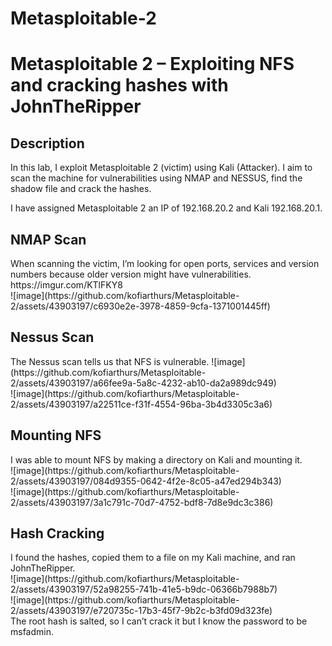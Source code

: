 # Metasploitable-2
<h1>Metasploitable 2 – Exploiting NFS and cracking hashes with JohnTheRipper</h1>

<h2>Description</h2>
In this lab, I exploit Metasploitable 2 (victim) using Kali (Attacker). I aim to scan the machine for vulnerabilities using NMAP and NESSUS, find the shadow file and crack the hashes.

I have assigned Metasploitable 2 an IP of 192.168.20.2 and Kali 192.168.20.1.

<h2>NMAP Scan</h2>
When scanning the victim, I’m looking for open ports, services and version numbers because older version might have vulnerabilities.</br>
https://imgur.com/KTlFKY8</br>
![image](https://github.com/kofiarthurs/Metasploitable-2/assets/43903197/c6930e2e-3978-4859-9cfa-1371001445ff)

<h2>Nessus Scan</h2>
The Nessus scan tells us that NFS is vulnerable. 
![image](https://github.com/kofiarthurs/Metasploitable-2/assets/43903197/a66fee9a-5a8c-4232-ab10-da2a989dc949)</br>
![image](https://github.com/kofiarthurs/Metasploitable-2/assets/43903197/a22511ce-f31f-4554-96ba-3b4d3305c3a6)</br>

<h2>Mounting NFS</h2>
I was able to mount NFS by making a directory on Kali and mounting it.</br>
![image](https://github.com/kofiarthurs/Metasploitable-2/assets/43903197/084d9355-0642-4f2e-8c05-a47ed294b343)</br>
![image](https://github.com/kofiarthurs/Metasploitable-2/assets/43903197/3a1c791c-70d7-4752-bdf8-7d8e9dc3c386)</br>

<h2>Hash Cracking</h2>
I found the hashes, copied them to a file on my Kali machine, and ran JohnTheRipper. </br>
![image](https://github.com/kofiarthurs/Metasploitable-2/assets/43903197/52a98255-741b-41e5-b9dc-06366b7988b7)</br>
![image](https://github.com/kofiarthurs/Metasploitable-2/assets/43903197/e720735c-17b3-45f7-9b2c-b3fd09d323fe)</br>
The root hash is salted, so I can’t crack it but I know the password to be msfadmin.
